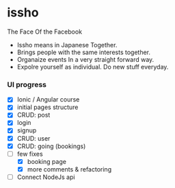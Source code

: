 # issho
The Face Of the Facebook
- Issho means in Japanese Together.
- Brings people with the same interests together.
- Organaize events In a very straight forward way.
- Expolre yourself as individual. Do new stuff everyday.

### UI progress

- [x] Ionic / Angular course
- [x] initial pages structure
- [x] CRUD: post
- [x] login
- [x] signup
- [x] CRUD: user
- [x] CRUD: going (bookings)
- [ ] few fixes
    - [x] booking page
    - [x] more comments & refactoring
- [ ] Connect NodeJs api
